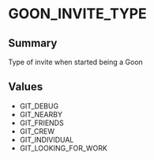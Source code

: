 # GOON_INVITE_TYPE

## Summary
Type of invite when started being a Goon

## Values
* GIT_DEBUG
* GIT_NEARBY
* GIT_FRIENDS
* GIT_CREW
* GIT_INDIVIDUAL
* GIT_LOOKING_FOR_WORK